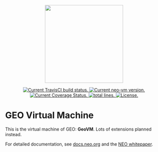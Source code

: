 <p align="center">
<img
    src="https://repository-images.githubusercontent.com/204333189/72f55c00-c77e-11e9-901c-98d3ab964c40"
    width="250px">
</p>

<p align="center">
  <a href="https://travis-ci.com/george-key/geo-vm">
    <img src="https://travis-ci.com/george-key/geo-vm.svg?branch=master" alt="Current TravisCI build status.">
  </a>
  <a href="https://github.com/george-key/geo-vm/releases">
    <img src="https://badge.fury.io/gh/george-key%2Fgeo-vm.svg" alt="Current neo-vm version.">
  </a>
  <a href='https://coveralls.io/github/george-key/geo-vm?branch=master'>
    <img src='https://codecov.io/github/george-key/geo-vm/branch/master/graph/badge.svg' 
    alt='Current Coverage Status.' />
  </a>
  <a href="https://github.com/george-key/geo-vm">
    <img src="https://tokei.rs/b1/github/george-key/geo-vm?category=lines" alt="total lines.">
  </a>
  <a href="https://github.com/george-key/geo-vm/blob/master/LICENSE">
    <img src="https://img.shields.io/badge/license-MIT-blue.svg" alt="License.">
  </a>	
</p>

# GEO Virtual Machine

This is the virtual machine of GEO: **GeoVM**. Lots of extensions planned instead.

For detailed documentation, see [docs.neo.org](http://docs.neo.org/en-us/sc/introduction.html) and the [NEO whitepaper](http://docs.neo.org/en-us/index.html).
